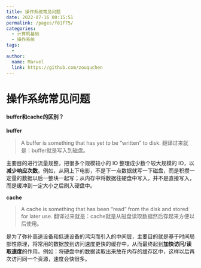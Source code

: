 ```yaml
---
title: 操作系统常见问题
date: 2022-07-16 00:15:51
permalink: /pages/f81f75/
categories:
  - 计算机基础
  - 操作系统
tags:
  - 
author: 
  name: Marvel
  link: https://github.com/zouquchen
---
```

# 操作系统常见问题

#### buffer和cache的区别？

**buffer**

> A buffer is something that has yet to be “written” to disk. 翻译过来就是：buffer就是写入到磁盘。

主要目的进行流量规整，把很多个规模较小的 IO 整理成少数个较大规模的 IO，以**减少响应次数**。例如，从网上下电影，不是下一点数据就写一下磁盘，而是积攒一定量的数据以后一整块一起写；从内存中将数据往硬盘中写入，并不是直接写入，而是缓冲到一定大小之后刷入硬盘中。

**cache**

> A cache is something that has been “read” from the disk and stored for later use. 翻译过来就是：cache就是从磁盘读取数据然后存起来方便以后使用。

是为了弥补高速设备和低速设备的鸿沟而引入的中间层，主要目的就是基于时间局部性原理，将常用的数据放到访问速度更快的缓存中，从而最终起到**加快访问/读取速度**的作用。例如：将硬盘中的数据读取出来放在内存的缓存区中，这样以后再次访问同一个资源，速度会快很多。